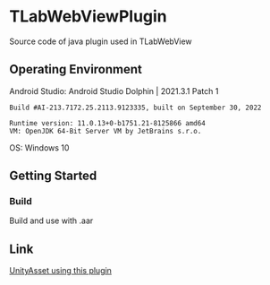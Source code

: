 # TLabWebViewPlugin
Source code of java plugin used in TLabWebView

## Operating Environment
Android Studio:
    Android Studio Dolphin | 2021.3.1 Patch 1

	Build #AI-213.7172.25.2113.9123335, built on September 30, 2022

	Runtime version: 11.0.13+0-b1751.21-8125866 amd64
	VM: OpenJDK 64-Bit Server VM by JetBrains s.r.o.

OS: Windows 10    

## Getting Started
### Build
Build and use with .aar

## Link
[UnityAsset using this plugin](https://github.com/TLabAltoh/TLabWebView)
